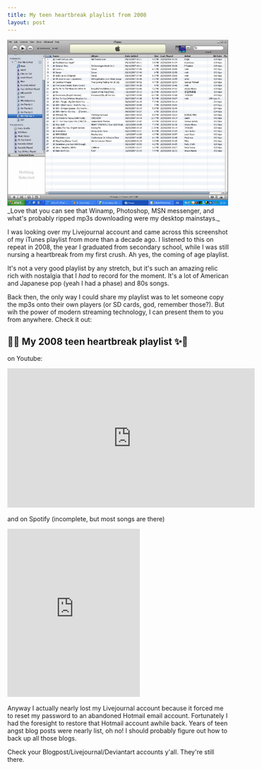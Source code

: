 ```yaml
---
title: My teen heartbreak playlist from 2008
layout: post
---
```


<div class="media">
  <img width="500" src="/assets/images/nostalgia/itunes-playlist-2008.jpg"/>
</div>
_Love that you can see that Winamp, Photoshop, MSN messenger, and what's probably ripped mp3s downloading were my desktop mainstays._

I was looking over my Livejournal account and came across this screenshot of my iTunes playlist from more than a decade ago. I listened to this on repeat in 2008, the year I graduated from secondary school, while I was still nursing a heartbreak from my first crush. Ah yes, the coming of age playlist.

It's not a very good playlist by any stretch, but it's such an amazing relic rich with nostalgia that I *had* to record for the moment. It's a lot of American and Japanese pop (yeah I had a phase) and 80s songs.

Back then, the only way I could share my playlist was to let someone copy the mp3s onto their own players (or SD cards, god, remember those?). But wih the power of modern streaming technology, I can present them to you from anywhere. Check it out:


## 🎉✨ My 2008 teen heartbreak playlist ✨🎉

on Youtube:
<iframe width="560" height="315" src="https://www.youtube.com/embed/videoseries?list=PLemDwJkh9TaO34dtHoZEpn9XtNflzhyWV" frameborder="0" allow="accelerometer; autoplay; clipboard-write; encrypted-media; gyroscope; picture-in-picture" allowfullscreen></iframe>

and on Spotify (incomplete, but most songs are there)
<iframe src="https://open.spotify.com/embed/playlist/3sHQdi3l8D6HGrUyUUKDPl" width="300" height="380" frameborder="0" allowtransparency="true" allow="encrypted-media"></iframe>


Anyway I actually nearly lost my Livejournal account because it forced me to reset my password to an abandoned Hotmail email account. Fortunately I had the foresight to restore that Hotmail account awhile back. Years of teen angst blog posts were nearly list, oh no! I should probably figure out how to back up all those blogs.

Check your Blogpost/Livejournal/Deviantart accounts y'all. They're still there.
